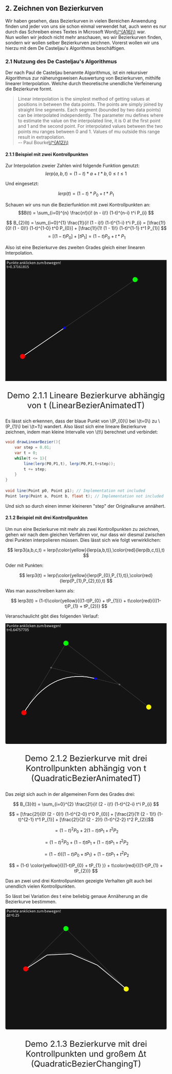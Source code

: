 ## 2. Zeichnen von Bezierkurven

Wir haben gesehen, dass Bezierkurven in vielen Bereichen Anwendung finden und jeder von uns sie schon einmal verwendet hat, auch wenn es nur durch das Schreiben eines Textes in Microsoft Word[\\(^{A16}\\)](../links.md#a16) war. \
 Nun wollen wir jedoch nicht mehr anschauen, wo wir Bezierkurven finden, sondern wir wollen selber Bezierkurven zeichnen. Vorerst wollen wir uns hierzu mit dem De Casteljau's Algorithmus beschäftigen.

### 2.1 Nutzung des De Casteljau's Algorithmus

Der nach Paul de Casteljau benannte Algorithmus, ist ein rekursiver Algorithmus zur näherungsweisen Auswertung von Bezierkurven, mithilfe linearer Interpolation. Welche durch theoretische unendliche Verfeinerung die Bezierkurve formt.

> Linear interpolation is the simplest method of getting values at positions in between the data points. The points are simply joined by straight line segments. Each segment (bounded by two data points) can be interpolated independently. The parameter mu defines where to estimate the value on the interpolated line, it is 0 at the first point and 1 and the second point. For interpolated values between the two points mu ranges between 0 and 1. Values of mu outside this range result in extrapolation. \
>-- Paul Bourke[\\(^{A12}\\)](../links.md#a12)

#### 2.1.1 Beispiel mit zwei Kontrollpunkten

Zur Interpolation zweier Zahlen wird folgende Funktion genutzt:
$$ lerp(a,b,t) = (1-t)*a + t * b, 0 \leq t \leq 1 $$

Und eingesetzt:

$$ lerp(t) = (1-t)*P_{0} + t * P_{1} $$

Schauen wir uns nun die Bezierfunktion mit zwei Kontrollpunkten an:
$$B(t) = \sum_{i=0}^{n} \frac{n!}{i! (n - i)!} (1-t)^{n-i} t^i P_{i} $$

$$ B_{2}(t) = \sum_{i=0}^{1} \frac{1!}{i! (1 - i)!} (1-t)^{1-i} t^i P_{i} = [\frac{1!}{0! (1 - 0)!} (1-t)^{1-0} t^0 P_{0}] + [\frac{1!}{1! (1 - 1)!} (1-t)^{1-1} t^1 P_{1}] $$
$$ = [(1-t)P_{0}] + [tP_{1}] = (1-t)P_{0} + t*P_{1} $$

Also ist eine Bezierkurve des zweiten Grades gleich einer linearen Interpolation.

![Lineare Bezierkurve abhängig von t](./img/LinearBezierAnimatedT.png)
<p style="text-align: center; font-size: 1.6rem;">Demo 2.1.1 Lineare Bezierkurve abhängig von t (LinearBezierAnimatedT)</p>


Es lässt sich erkennen, dass der blaue Punkt von \\(P_{0}\\) bei \\(t=0\\) zu \\(P_{1}\\) bei \\(t=1\\) wandert.
Also lässt sich eine lineare Bezierkurve zeichnen, indem man kleine Intervalle von \\(t\\) berechnet und verbindet:
```cs
void drawLinearBezier(){
    var step = 0.01;
    var t = 0;
    while(t <= 1){
        line(lerp(P0,P1,t), lerp(P0,P1,t+step));
        t += step;
    }
}

void line(Point p0, Point p1); // Implementation not included
Point lerp(Point a, Point b, float t); // Implementation not included 
``` 
Und sich so durch einen immer kleineren "step" der Originalkurve annähert.

#### 2.1.2 Beispiel mit drei Kontrollpunkten

Um nun eine Bezierkurve mit mehr als zwei Kontrollpunkten zu zeichnen, gehen wir nach dem gleichen Verfahren vor, nur dass wir diesmal zwischen drei Punkten interpolieren müssen. Dies lässt sich wie folgt verwirklichen:

$$ lerp3(a,b,c,t) = lerp(\color{yellow}{lerp(a,b,t)},\color{red}{lerp(b,c,t)},t) $$

Oder mit Punkten:

$$ lerp3(t) = lerp(\color{yellow}{lerp(P_{0},P_{1},t)},\color{red}{lerp(P_{1},P_{2},t)},t) $$

Was man ausschreiben kann als:

$$ lerp3(t) = (1-t)\color{yellow}{((1-t)P_{0} + tP_{1})} + t\color{red}{((1-t)P_{1} + tP_{2})} $$

Veranschaulicht gibt dies folgenden Verlauf:

![ezierkurve mit drei Kontrollpunkten abhängig von t](./img/QuadraticBezierAnimatedT.png)
<p style="text-align: center; font-size: 1.6rem;">Demo 2.1.2 Bezierkurve mit drei Kontrollpunkten abhängig von t (QuadraticBezierAnimatedT)</p>

Das zeigt sich auch in der allgemeinen Form des Grades drei:

$$ B_{3}(t) = \sum_{i=0}^{2} \frac{2!}{i! (2 - i)!} (1-t)^{2-i} t^i P_{i} $$

$$ = [\frac{2!}{0! (2 - 0)!} (1-t)^{2-0} t^0 P_{0}] + [\frac{2!}{1! (2 - 1)!} (1-t)^{2-1} t^1 P_{1}] + [\frac{2!}{2! (2 - 2)!} (1-t)^{2-2} t^2 P_{2}]$$

$$ = (1-t)^2P_{0} + 2(1-t)tP_{1} + t^2P_{2} $$

$$ = (1-t)^2P_{0} + (1-t)tP_{1} + (1-t)tP_{1} + t^2P_{2} $$

$$ = (1-t)((1-t)P_{0} + tP_{1} ) + (1-t)tP_{1} + t^2P_{2} $$

$$ = (1-t) \color{yellow}{((1-t)P_{0} + tP_{1} )} + t\color{red}{((1-t)P_{1} + tP_{2})} $$ 


Das an zwei und drei Kontrollpunkten gezeigte Verhalten gilt auch bei unendlich vielen Kontrollpunkten.

So lässt bei Variation des t eine beliebig genaue Annäherung an die Bezierkurve bestimmen.

![Bezierkurve mit drei Kontrollpunkten und großem Δt](./img/QuadraticBezierChangingT.png)
<p style="text-align: center; font-size: 1.6rem;">Demo 2.1.3 Bezierkurve mit drei Kontrollpunkten und großem Δt (QuadraticBezierChangingT)</p>
